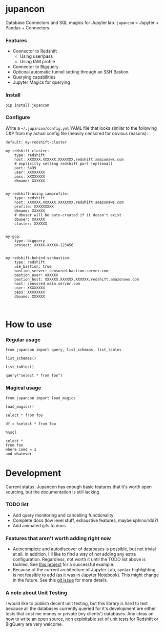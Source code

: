 # jupancon

Database Connectors and SQL magics for Jupyter lab. `jupancon` = Jupyter + Pandas + Connectors.

### Features

- Connector to Redshift
    - Using user/pass
    - Using IAM profile
- Connector to Bigquery
- Optional automatic tunnel setting through an SSH Bastion
- Querying capabilities
- Jupyter Magics for querying

### Install

```
pip install jupancon
```
### Configure

Write a `~/.jupancon/config.yml` YAML file that looks similar to the following C&P from my actual config file (heavily censored for obvious reasons):

```
default: my-redshift-cluster

my-redshift-cluster: 
    type: redshift
    host: XXXXXX.XXXXXX.XXXXXXX.redshift.amazonaws.com
    # explicitly setting redshift port (optional)
    port: 5439
    user: XXXXXXXX
    pass: XXXXXXXX
    dbname: XXXXXX


my-redshift-using-iamprofile: 
    type: redshift
    host: XXXXXX.XXXXXX.XXXXXXX.redshift.amazonaws.com
    profile: XXXXXXXXX
    dbname: XXXXXX
    # dbuser will be auto-created if it doesn't exist 
    dbuser: XXXXXX
    cluster: XXXXXX


my-gcp:
    type: bigquery
    project: XXXXX-XXXXX-123456


my-redshift-behind-sshbastion:
    type: redshift
    use_bastion: true
    bastion_server: censored.bastion.server.com
    bastion_user: XXXXXX
    bastion_host: XXXXXX.XXXXXX.XXXXXX.redshift.amazonaws.com
    host: censored.main.server.com
    user: XXXXXXXX
    pass: XXXXXXXX
    dbname: XXXXXX



```

# How to use

### Regular usage

```
from jupancon import query, list_schemas, list_tables

list_schemas()

list_tables()

query("select * from foo")
```

### Magical usage

```
from jupancon import load_magics

load_magics()
```

```
select * from foo
```

```
df = %select * from foo
```

```
%%sql

select * 
from foo
where cond = 1
and whatever
```

# Development

Current status: Jupancon has enough basic features that it's worth open sourcing, but the documentation is still lacking.

### TODO list

- Add query monitoring and cancelling functionality
- Complete docs (low level stuff, exhaustive features, maybe sphinx/rdd?)
- Add animated gifs to docs 


### Features that aren't worth adding right now

- Autocomplete and autodiscover of databases is possible, but not trivial at all. In addition, I'll like to find a way of not adding any extra configuration. Regardless, not worth it until the TODO list above is tackled. See [this project](https://github.com/jupyter-lsp/jupyterlab-lsp) for a successful example.
- Because of the current architecture of Jupyter Lab, syntax highlighting is not feasible to add (as it was in Jupyter Notebook). This might change in the future. See this [git issue](https://github.com/jupyterlab/jupyterlab/issues/3869) for more details.


### A note about Unit Testing

I would like to publish decent unit testing, but this library is hard to test because all the databases currently queried for it's development are either tests that cost me money or private (my clients') databases. Any ideas on how to write an open source, non exploitable set of unit tests for Redshift or BigQuery are very welcome.

